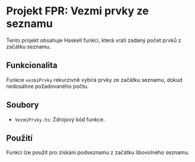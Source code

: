 # Projekt FPR: Vezmi prvky ze seznamu

Tento projekt obsahuje Haskell funkci, která vrátí zadaný počet prvků z začátku seznamu.

## Funkcionalita

Funkce `vezmiPrvky` rekurzivně vybírá prvky ze začátku seznamu, dokud nedosáhne požadovaného počtu.

## Soubory

*   `VezmiPrvky.hs`: Zdrojový kód funkce.

## Použití

Funkci lze použít pro získání podseznamu z začátku libovolného seznamu.
